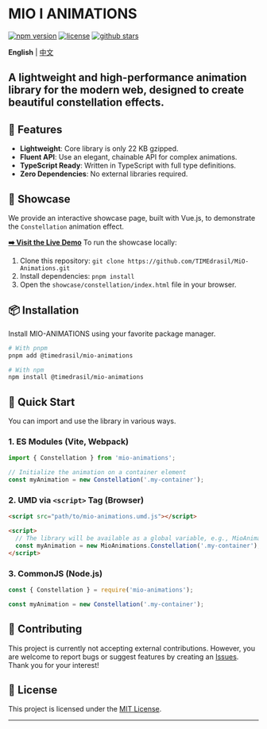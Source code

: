 # MIO I ANIMATIONS

[![npm version](https://img.shields.io/npm/v/mio-ui.svg?style=flat-square)](https://www.npmjs.com/package/MiO-Animations)
[![license](https://img.shields.io/npm/l/mio-ui.svg?style=flat-square)](https://github.com/TIMEdrasil/MiO-Animations/blob/main/LICENSE)
[![github stars](https://img.shields.io/github/stars/TIMEdrasil/MiO-Animations?style=flat-square)](https://github.com/TIMEdrasil/MiO-Animations/stargazers)

**English** | [中文](./README_zh.md)

 A lightweight and high-performance animation library for the modern web, designed to create beautiful constellation effects.
---

## 🌟 Features

- **Lightweight**: Core library is only 22 KB gzipped.
- **Fluent API**: Use an elegant, chainable API for complex animations.
- **TypeScript Ready**: Written in TypeScript with full type definitions.
- **Zero Dependencies**: No external libraries required.

## 🎨 Showcase

We provide an interactive showcase page, built with Vue.js, to demonstrate the `Constellation` animation effect.

**[➡️ Visit the Live Demo](https://github.com/TIMEdrasil/MiO-Animations/showcase/constellation/index.html)** To run the showcase locally:
1.  Clone this repository: `git clone https://github.com/TIMEdrasil/MiO-Animations.git`
2.  Install dependencies: `pnpm install`
3.  Open the `showcase/constellation/index.html` file in your browser.

## 📦 Installation

Install MIO-ANIMATIONS using your favorite package manager.

```bash
# With pnpm
pnpm add @timedrasil/mio-animations

# With npm
npm install @timedrasil/mio-animations
```

## 🚀 Quick Start

You can import and use the library in various ways.

### 1. ES Modules (Vite, Webpack)

```javascript
import { Constellation } from 'mio-animations';

// Initialize the animation on a container element
const myAnimation = new Constellation('.my-container');
```

### 2. UMD via `<script>` Tag (Browser)

```html
<script src="path/to/mio-animations.umd.js"></script>

<script>
  // The library will be available as a global variable, e.g., MioAnimations
  const myAnimation = new MioAnimations.Constellation('.my-container');
</script>
```

### 3. CommonJS (Node.js)

```javascript
const { Constellation } = require('mio-animations');

const myAnimation = new Constellation('.my-container');
```

## 🤝 Contributing

This project is currently not accepting external contributions. However, you are welcome to report bugs or suggest features by creating an [Issues](https://github.com/TIMEdrasil/MiO-UI/issues). Thank you for your interest!

## 📄 License

This project is licensed under the [MIT License](./LICENSE).

---